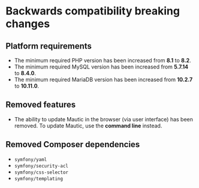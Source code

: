 # Backwards compatibility breaking changes

## Platform requirements
- The minimum required PHP version has been increased from **8.1** to **8.2**.
- The minimum required MySQL version has been increased from **5.7.14** to **8.4.0**.
- The minimum required MariaDB version has been increased from **10.2.7** to **10.11.0**.

## Removed features
- The ability to update Mautic in the browser (via user interface) has been removed. To update Mautic, use the **command line** instead.

## Removed Composer dependencies
- `symfony/yaml`
- `symfony/security-acl`
- `symfony/css-selector`
- `symfony/templating`
